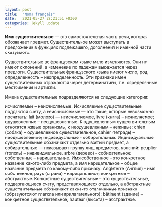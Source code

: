 ```yaml
---
layout: post
title:  "Noms français"
date:   2021-05-27 22:21:51 +0300
categories: jekyll update
---
```

**Имя существительное** — это самостоятельная часть речи, которая обозначает предмет. Существительное может выступать в предложении в функциях подлежащего, дополнения и именной части сказуемого.



Существительные во французском языке мало изменяются. Они не имеют склонений, а изменение по падежам выражается через предлоги. Существительные французского языка имеют число, род, определенность – неопределенность. Эти признаки имен существительных отражаются через детерминативы, т.е. определенные местоимения и артикли.



Имена существительные подразделяются на следующие категории:



исчисляемые – неисчисляемые. Исчисляемые существительные поддаются счету, а неисчисляемые — это такие, которые невозможно посчитать: lait (молоко) — неисчисляемое, livre (книга) – исчисляемое;
одушевленные – неодушевленные. К одушевленным существительным относятся живые организмы, к неодушевленным – неживые: chien (собака) – одушевленное существительное, cahier (тетрадь) – неодушевленное;
индивидуальные – собирательные. Индивидуальные существительные обозначают отдельно взятый предмет, а собирательные — показывают группу лиц, предметов, явлений: peuplier (тополь) – индивидуальное, arbre (дерево) – собирательное;
собственные – нарицательные. Имя собственное –  это конкретное название какого-либо предмета, а имя нарицательное – общее название предмета по какому-либо признаку: Angleterre (Англия) – имя собственное, pays (страна) – нарицательное;
конкретные – абстрактные. Конкретные существительные – это существительные, подвергающиеся счету, представляющиеся отдельно, а абстрактные существительные обозначают какие-то отвлеченные признаки (образуются от глагола или прилагательного): bâtiment (здание) – конкретное существительное, hauteur (высота) – абстрактное.